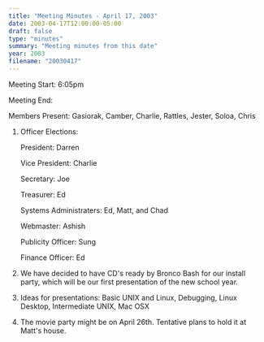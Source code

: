 ```yaml
---
title: "Meeting Minutes - April 17, 2003"
date: 2003-04-17T12:00:00-05:00
draft: false
type: "minutes"
summary: "Meeting minutes from this date"
year: 2003
filename: "20030417"
---
```


Meeting Start: 6:05pm </p><p>
Meeting End: </p><p>
Members Present: Gasiorak, Camber, Charlie, Rattles, Jester, Soloa, Chris </p><p>
1. Officer Elections: </p><p>
President: Darren </p><p>
Vice President: Charlie </p><p>
Secretary: Joe </p><p>
Treasurer: Ed </p><p>
Systems Administraters: Ed, Matt, and Chad </p><p>
Webmaster: Ashish </p><p>
Publicity Officer: Sung </p><p>
Finance Officer: Ed </p><p>
2. We have decided to have CD's ready by Bronco Bash for our install party, which will be our first presentation of the new school year. </p><p>
3. Ideas for presentations: Basic UNIX and Linux, Debugging, Linux Desktop, Intermediate UNIX, Mac OSX </p><p>
4. The movie party might be on April 26th. Tentative plans to hold it at Matt's house.</p>
